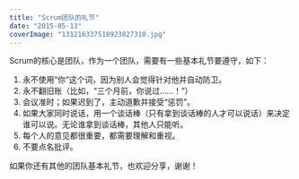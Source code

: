```yaml
---
title: "Scrum团队的礼节"
date: "2015-05-13"
coverImage: "131216337518923827310.jpg"
---
```


Scrum的核心是团队，作为一个团队，需要有一些基本礼节要遵守，如下：

1. 永不使用“你”这个词，因为别人会觉得针对他并自动防卫。
2. 永不翻旧账（比如，“三个月前，你说过……！”）
3. 会议准时；如果迟到了，主动道歉并接受“惩罚”。
4. 如果大家同时说话，用一个谈话棒（只有拿到谈话棒的人才可以说话）来决定谁可以说。无论谁拿到谈话棒，其他人只能听。
5. 每个人的意见都很重要，都需要理解和重视。
6. 不要点名批评。

如果你还有其他的团队基本礼节，也欢迎分享，谢谢！
